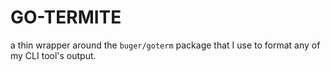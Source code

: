 # GO-TERMITE

a thin wrapper around the `buger/goterm` package that I use to format any of my CLI tool's output.